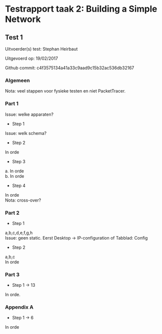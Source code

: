 # Testrapport taak 2: Building a Simple Network
## Test 1

Uitvoerder(s) test: Stephan Heirbaut

Uitgevoerd op: 19/02/2017

Github commit: c4f3575134a41a33c9aad9c15b32ac536db32167

### Algemeen  
Nota: veel stappen voor fysieke testen en niet PacketTracer.  

### Part 1
Issue: welke apparaten?

* Step 1

Issue: welk schema? 

* Step 2

In orde

* Step 3

a. In orde  
b. In orde  

* Step 4

In orde  
Nota: cross-over?

### Part 2
* Step 1

a,b,c,d,e,f,g,h  
Issue: geen static. Eerst Desktop -> IP-configuration of Tabblad: Config

* Step 2

a,b,c  
In orde

### Part 3
* Step 1 -> 13

In orde.

### Appendix A
* Step 1 -> 6

In orde

